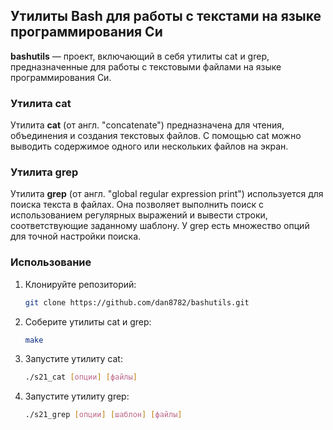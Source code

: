 ## Утилиты Bash для работы с текстами на языке программирования Си

**bashutils** — проект, включающий в себя утилиты cat и grep, предназначенные для работы с текстовыми файлами на языке программирования Си. 

### Утилита cat

Утилита **cat** (от англ. "concatenate") предназначена для чтения, объединения и создания текстовых файлов. С помощью cat можно выводить содержимое одного или нескольких файлов на экран.

### Утилита grep

Утилита **grep** (от англ. "global regular expression print") используется для поиска текста в файлах. Она позволяет выполнить поиск с использованием регулярных выражений и вывести строки, соответствующие заданному шаблону. У grep есть множество опций для точной настройки поиска.

### Использование

1. Клонируйте репозиторий:

   ```bash
   git clone https://github.com/dan8782/bashutils.git
   ```

2. Соберите утилиты cat и grep:

   ```bash
   make
   ```

3. Запустите утилиту cat:

   ```bash
   ./s21_cat [опции] [файлы]
   ```

4. Запустите утилиту grep:

   ```bash
   ./s21_grep [опции] [шаблон] [файлы]
   ```